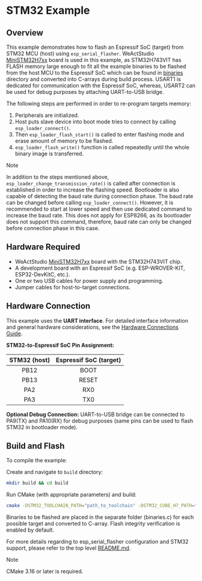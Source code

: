 # STM32 Example

## Overview

This example demonstrates how to flash an Espressif SoC (target) from STM32 MCU (host) using `esp_serial_flasher`. WeActStudio [MiniSTM32H7xx](https://github.com/WeActStudio/MiniSTM32H7xx) board is used in this example, as STM32H743VIT has FLASH memory large enough to fit all the example binaries to be flashed from the host MCU to the Espressif SoC which can be found in [binaries](../binaries/) directory and converted into C-arrays during build process. USART1 is dedicated for communication with the Espressif SoC, whereas, USART2 can be used for debug purposes by attaching UART-to-USB bridge.

The following steps are performed in order to re-program targets memory:

1. Peripherals are initialized.
2. Host puts slave device into boot mode tries to connect by calling `esp_loader_connect()`.
3. Then `esp_loader_flash_start()` is called to enter flashing mode and erase amount of memory to be flashed.
4. `esp_loader_flash_write()` function is called repeatedly until the whole binary image is transferred.

> [!NOTE]
> In addition to the steps mentioned above, `esp_loader_change_transmission_rate()` is called after connection is established in order to increase the flashing speed. Bootloader is also capable of detecting the baud rate during connection phase. The baud rate can be changed before calling `esp_loader_connect()`. However, it is recommended to start at lower speed and then use dedicated command to increase the baud rate. This does not apply for ESP8266, as its bootloader does not support this command, therefore, baud rate can only be changed before connection phase in this case.

## Hardware Required

- WeActStudio [MiniSTM32H7xx](https://github.com/WeActStudio/MiniSTM32H7xx) board with the STM32H743VIT chip.
- A development board with an Espressif SoC (e.g. ESP-WROVER-KIT, ESP32-DevKitC, etc.).
- One or two USB cables for power supply and programming.
- Jumper cables for host-to-target connections.

## Hardware Connection

This example uses the **UART interface**. For detailed interface information and general hardware considerations, see the [Hardware Connections Guide](../../docs/hardware-connections.md#uartserial-interface).

**STM32-to-Espressif SoC Pin Assignment:**

| STM32 (host) | Espressif SoC (target) |
| :----------: | :--------------------: |
|     PB12     |          BOOT          |
|     PB13     |         RESET          |
|     PA2      |          RX0           |
|     PA3      |          TX0           |

**Optional Debug Connection:**
UART-to-USB bridge can be connected to PA9(TX) and PA10(RX) for debug purposes (same pins can be used to flash STM32 in bootloader mode).

## Build and Flash

To compile the example:

Create and navigate to `build` directory:

```bash
mkdir build && cd build
```

Run CMake (with appropriate parameters) and build:

```bash
cmake -DSTM32_TOOLCHAIN_PATH="path_to_toolchain" -DSTM32_CUBE_H7_PATH="path_to_cube_libraries" .. && cmake --build .
```

Binaries to be flashed are placed in the separate folder (binaries.c) for each possible target and converted to C-array. Flash integrity verification is enabled by default.

For more details regarding to esp_serial_flasher configuration and STM32 support, please refer to the top level [README.md](../../README.md).

> [!NOTE]
> CMake 3.16 or later is required.

